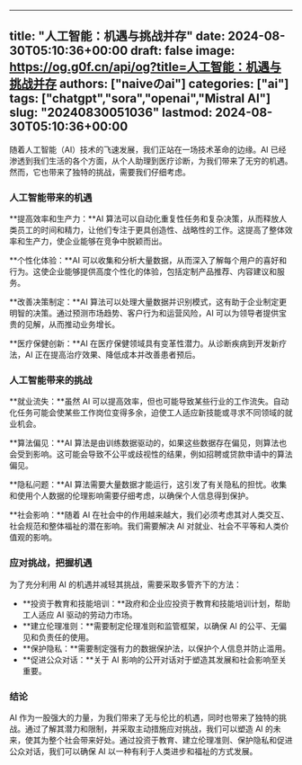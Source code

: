 
---
title: "人工智能：机遇与挑战并存"
date: 2024-08-30T05:10:36+00:00
draft: false
image: https://og.g0f.cn/api/og?title=人工智能：机遇与挑战并存
authors: ["naiveのai"]
categories: ["ai"]
tags: ["chatgpt","sora","openai","Mistral AI"]
slug: "20240830051036"
lastmod: 2024-08-30T05:10:36+00:00
---
随着人工智能（AI）技术的飞速发展，我们正站在一场技术革命的边缘。AI 已经渗透到我们生活的各个方面，从个人助理到医疗诊断，为我们带来了无穷的机遇。然而，它也带来了独特的挑战，需要我们仔细考虑。

### 人工智能带来的机遇

**提高效率和生产力：**AI 算法可以自动化重复性任务和复杂决策，从而释放人类员工的时间和精力，让他们专注于更具创造性、战略性的工作。这提高了整体效率和生产力，使企业能够在竞争中脱颖而出。

**个性化体验：**AI 可以收集和分析大量数据，从而深入了解每个用户的喜好和行为。这使企业能够提供高度个性化的体验，包括定制产品推荐、内容建议和服务。

**改善决策制定：**AI 算法可以处理大量数据并识别模式，这有助于企业制定更明智的决策。通过预测市场趋势、客户行为和运营风险，AI 可以为领导者提供宝贵的见解，从而推动业务增长。

**医疗保健创新：**AI 在医疗保健领域具有变革性潜力。从诊断疾病到开发新疗法，AI 正在提高治疗效果、降低成本并改善患者预后。

### 人工智能带来的挑战

**就业流失：**虽然 AI 可以提高效率，但也可能导致某些行业的工作流失。自动化任务可能会使某些工作岗位变得多余，迫使工人适应新技能或寻求不同领域的就业机会。

**算法偏见：**AI 算法是由训练数据驱动的，如果这些数据存在偏见，则算法也会受到影响。这可能会导致不公平或歧视性的结果，例如招聘或贷款申请中的算法偏见。

**隐私问题：**AI 算法需要大量数据才能运行，这引发了有关隐私的担忧。收集和使用个人数据的伦理影响需要仔细考虑，以确保个人信息得到保护。

**社会影响：**随着 AI 在社会中的作用越来越大，我们必须考虑其对人类交互、社会规范和整体福祉的潜在影响。我们需要解决 AI 对就业、社会不平等和人类价值观的影响。

### 应对挑战，把握机遇

为了充分利用 AI 的机遇并减轻其挑战，需要采取多管齐下的方法：

* **投资于教育和技能培训：**政府和企业应投资于教育和技能培训计划，帮助工人适应 AI 驱动的劳动力市场。
* **建立伦理准则：**需要制定伦理准则和监管框架，以确保 AI 的公平、无偏见和负责任的使用。
* **保护隐私：**需要制定强有力的数据保护法，以保护个人信息并防止滥用。
* **促进公众对话：**关于 AI 影响的公开对话对于塑造其发展和社会影响至关重要。

### 结论

AI 作为一股强大的力量，为我们带来了无与伦比的机遇，同时也带来了独特的挑战。通过了解其潜力和限制，并采取主动措施应对挑战，我们可以塑造 AI 的未来，使其为整个社会带来好处。通过投资于教育、建立伦理准则、保护隐私和促进公众对话，我们可以确保 AI 以一种有利于人类进步和福祉的方式发展。